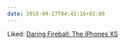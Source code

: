 ```yaml
---
date: 2018-09-27T04:42:16+02:00
---
```


Liked: [Daring Fireball: The iPhones XS](https://daringfireball.net/2018/09/the_iphones_xs)
